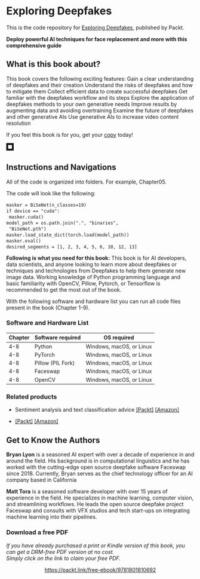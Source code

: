 # Exploring Deepfakes

<a href="https://www.amazon.com/Exploring-Deepfakes-hands-generative-replacement/dp/1801810699?utm_source=github&utm_medium=repository&utm_campaign=9781801810135"><img src="https://m.media-amazon.com/images/I/71EyX0Tal9L.jpg" alt="" height="256px" align="right"></a>

This is the code repository for [Exploring Deepfakes](https://www.amazon.com/Exploring-Deepfakes-hands-generative-replacement/dp/1801810699?utm_source=github&utm_medium=repository&utm_campaign=9781801810135), published by Packt.

**Deploy powerful AI techniques for face replacement and more 
with this comprehensive guide**

## What is this book about?

This book covers the following exciting features:
Gain a clear understanding of deepfakes and their creation
Understand the risks of deepfakes and how to mitigate them
Collect efficient data to create successful deepfakes
Get familiar with the deepfakes workflow and its steps
Explore the application of deepfakes methods to your own generative needs
Improve results by augmenting data and avoiding overtraining
Examine the future of deepfakes and other generative AIs
Use generative AIs to increase video content resolution

If you feel this book is for you, get your [copy](https://www.amazon.com/dp/1801810699) today!

<a href="https://www.packtpub.com/?utm_source=github&utm_medium=banner&utm_campaign=GitHubBanner"><img src="https://raw.githubusercontent.com/PacktPublishing/GitHub/master/GitHub.png" 
alt="https://www.packtpub.com/" border="5" /></a>

## Instructions and Navigations
All of the code is organized into folders. For example, Chapter05.

The code will look like the following:
```
masker = BiSeNet(n_classes=19)
if device == "cuda":
 masker.cuda()
model_path = os.path.join(".", "binaries",
 "BiSeNet.pth")
masker.load_state_dict(torch.load(model_path))
masker.eval()
desired_segments = [1, 2, 3, 4, 5, 6, 10, 12, 13]
```

**Following is what you need for this book:**
This book is for AI developers, data scientists, and anyone looking to learn more about deepfakes or techniques and technologies from Deepfakes to help them generate new image data. Working knowledge of Python programming language and basic familiarity with OpenCV, Pillow, Pytorch, or Tensorflow is recommended to get the most out of the book.

With the following software and hardware list you can run all code files present in the book (Chapter 1-9).
### Software and Hardware List
| Chapter | Software required | OS required |
| -------- | ------------------------------------ | ----------------------------------- |
| 4-8 | Python | Windows, macOS, or Linux |
| 4-8 | PyTorch | Windows, macOS, or Linux |
| 4-8 | Pillow (PIL Fork) | Windows, macOS, or Linux |
| 4-8 | Faceswap | Windows, macOS, or Linux |
| 4-8 | OpenCV | Windows, macOS, or Linux |

### Related products
* Sentiment analysis and text classification advice [[Packt]](https://www.packtpub.com/product/network-science-with-python/9781801073691?_ga=2.232279259.578661766.1678253512-2016044401.1678253512&utm_source=github&utm_medium=repository&utm_campaign=9781801073691) [[Amazon]](https://www.amazon.com/dp/1801073694)

*  [[Packt]](https://www.packtpub.com/product/graph-data-science-with-neo4j/9781804612743?_ga=2.6892278.578661766.1678253512-2016044401.1678253512&utm_source=github&utm_medium=repository&utm_campaign=9781804612743) [[Amazon]](https://www.amazon.com/dp/180461274X)

## Get to Know the Authors
**Bryan Lyon**
is a seasoned AI expert with over a decade of experience in and around the field. His background is in computational linguistics and he has worked with the cutting-edge open source deepfake software Faceswap since 2018. Currently, Bryan serves as the chief technology officer for an AI company based in California

**Matt Tora**
is a seasoned software developer with over 15 years of experience in the field. He specializes in machine learning, computer vision, and streamlining workflows. He leads the open source deepfake project Faceswap and consults with VFX studios and tech start-ups on integrating machine learning into their pipelines.




### Download a free PDF

 <i>If you have already purchased a print or Kindle version of this book, you can get a DRM-free PDF version at no cost.<br>Simply click on the link to claim your free PDF.</i>
<p align="center"> <a href="https://packt.link/free-ebook/9781801810692">https://packt.link/free-ebook/9781801810692 </a> </p>